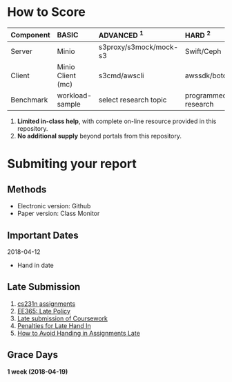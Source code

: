 # How to Score

| Component  | BASIC             | ADVANCED <sup>1</sup>  | HARD <sup>2</sup>   |
| :---       | :---              | :---                   | :---                |
| Server     | Minio             | s3proxy/s3mock/mock-s3 | Swift/Ceph          |
| Client     | Minio Client (mc) | s3cmd/awscli           | awssdk/boto3        |
| Benchmark  | workload-sample   | select research topic  | programmed research |

1. **Limited in-class help**, with complete on-line resource provided in this repository.
2. **No additional supply** beyond portals from this repository.

# Submiting your report

## Methods

* Electronic version: Github
* Paper version: Class Monitor

## Important Dates

2018-04-12

* Hand in date

## Late Submission

1. [cs231n assignments](http://vision.stanford.edu/teaching/cs231n/assignments.html)
2. [EE365: Late Policy](https://stanford.edu/class/ee365/late.html)
3. [Late submission of Coursework](https://www2.le.ac.uk/offices/sas2/assessments/late-submission)
4. [Penalties for Late Hand In](http://www.dcs.shef.ac.uk/intranet/teaching/public/assessment/latehandin.html)
5. [How to Avoid Handing in Assignments Late](https://www.wikihow.com/Avoid-Handing-in-Assignments-Late)

## Grace Days

**1 week (2018-04-19)**
